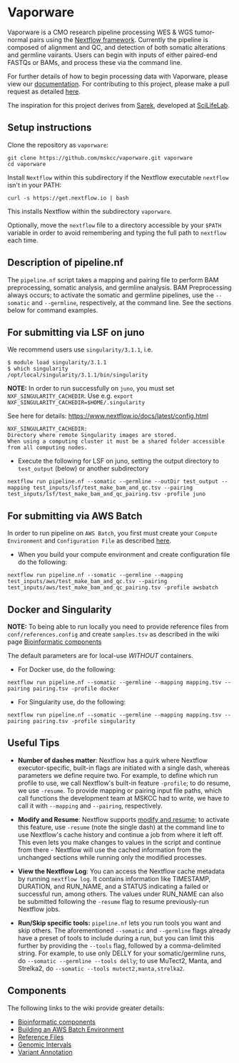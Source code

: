 # Vaporware 

Vaporware is a CMO research pipeline processing WES & WGS tumor-normal pairs using the [Nextflow framework](https://www.nextflow.io/). Currently the pipeline is composed of alignment and QC, and detection of both somatic alterations and germline vairants. Users can begin with inputs of either paired-end FASTQs or BAMs, and process these via the command line. 

For further details of how to begin processing data with Vaporware, please view our [documentation](https://vaporeware.netlify.com/). For contributing to this project, please make a pull request as detailed [here](https://vaporeware.netlify.com/contributing-to-vaporware.html).

The inspiration for this project derives from [Sarek](https://github.com/SciLifeLab/Sarek), developed at [SciLifeLab](https://github.com/SciLifeLab).

## Setup instructions

Clone the repository as `vaporware`:

```
git clone https://github.com/mskcc/vaporware.git vaporware
cd vaporware
```

Install `Nextflow` within this subdirectory if the Nextflow executable `nextflow` isn't in your PATH:

```
curl -s https://get.nextflow.io | bash 
```

This installs Nextflow within the subdirectory `vaporware`.

Optionally, move the `nextflow` file to a directory accessible by your `$PATH` variable in order to avoid remembering and typing the full path to `nextflow` each time.

## Description of pipeline.nf

The `pipeline.nf` script takes a mapping and pairing file to perform BAM preprocessing, somatic analysis, and germline analysis. BAM Preprocessing always occurs; to activate the somatic and germline pipelines, use the `--somatic` and `--germline`, respectively, at the command line. See the sections below for command examples.

## For submitting via LSF on juno

We recommend users use `singularity/3.1.1`, i.e. 

```
$ module load singularity/3.1.1
$ which singularity
/opt/local/singularity/3.1.1/bin/singularity
```

**NOTE:** In order to run successfully on `juno`, you must set `NXF_SINGULARITY_CACHEDIR`. Use e.g. 
`export NXF_SINGULARITY_CACHEDIR=$HOME/.singularity`

See here for details: https://www.nextflow.io/docs/latest/config.html

```
NXF_SINGULARITY_CACHEDIR:
Directory where remote Singularity images are stored. 
When using a computing cluster it must be a shared folder accessible from all computing nodes.
```

* Execute the following for LSF on juno, setting the output directory to `test_output` (below) or another subdirectory

```
nextflow run pipeline.nf --somatic --germline --outDir test_output --mapping test_inputs/lsf/test_make_bam_and_qc.tsv --pairing test_inputs/lsf/test_make_bam_and_qc_pairing.tsv -profile juno
```

## For submitting via AWS Batch

In order to run pipeline on `AWS Batch`, you first must create your `Compute Environment` and `Configuration File` as described [here](aws_cf_scripts/README.md).
 
* When you build your compute environment and create configuration file do the following:

```
nextflow run pipeline.nf --somatic --germline --mapping test_inputs/aws/test_make_bam_and_qc.tsv --pairing test_inputs/aws/test_make_bam_and_qc_pairing.tsv -profile awsbatch
```

## Docker and Singularity

**NOTE:** To being able to run locally you need to provide reference files from `conf/references.config` and create `samples.tsv` as described in the wiki page [Bioinformatic components](https://github.com/mskcc/vaporware/wiki/Bioinformatic-Components)

The default parameters are for local-use *WITHOUT* containers.

* For Docker use, do the following:

```
nextflow run pipeline.nf --somatic --germline --mapping mapping.tsv --pairing pairing.tsv -profile docker
```

* For Singularity use, do the following:

```
nextflow run pipeline.nf --somatic --germline --mapping mapping.tsv --pairing pairing.tsv -profile singularity
```

## Useful Tips

* __Number of dashes matter__: Nextflow has a quirk where Nextflow executor-specific, built-in flags are initiated with a single dash, whereas parameters we define require two. For example, to define which run profile to use, we call Nextflow's built-in feature `-profile`; to do resume, we use `-resume`. To provide mapping or pairing input file paths, which call functions the development team at MSKCC had to write, we have to call it with `--mapping` and `--pairing`, respectively.

* __Modify and Resume__: Nextflow supports [modify and resume](https://www.nextflow.io/docs/latest/getstarted.html?#modify-and-resume); to activate this feature, use `-resume` (note the single dash) at the command line to use Nextflow's cache history and continue a job from where it left off. This even lets you make changes to values in the script and continue from there - Nextflow will use the cached information from the unchanged sections while running only the modified processes.

* __View the Nextflow Log__: You can access the Nextflow cache metadata by running `nextflow log`. It contains information like TIMESTAMP, DURATION, and RUN_NAME, and a STATUS indicating a failed or successful run, among others. The values under RUN_NAME can also be submitted following the `-resume` flag to resume previously-run Nextflow jobs.

* __Run/Skip specific tools:__ `pipeline.nf` lets you run tools you want and skip others. The aforementioned `--somatic` and `--germline` flags already have a preset of tools to include during a run, but you can limit this further by providing the `--tools` flag, followed by a comma-delimited string. For example, to use only DELLY for your somatic/germline runs, do `--somatic --germline --tools delly`; to use MuTect2, Manta, and Strelka2, do `--somatic --tools mutect2,manta,strelka2`.

## Components 

The following links to the wiki provide greater details:

* [Bioinformatic components](https://github.com/mskcc/vaporware/wiki/Bioinformatic-Components)
* [Building an AWS Batch Environment](https://github.com/mskcc/vaporware/wiki/Building-AWS-Batch-Compute-Environment)
* [Reference Files](https://github.com/mskcc/vaporware/wiki/Reference-Files)
* [Genomic Intervals](https://github.com/mskcc/vaporware/wiki/Genomic-Intervals)
* [Variant Annotation](https://github.com/mskcc/vaporware/wiki/Variant-Annotation)



